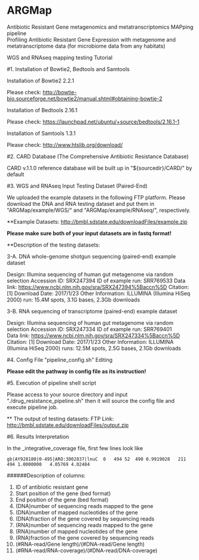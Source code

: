 # ARGMap
Antibiotic Resistant Gene metagenomics and metatranscriptomics MAPping pipeline  
Profiling Antibiotic Resistant Gene Expression with metagenome and metatranscriptome data (for microbiome data from any habitats)

WGS and RNAseq mapping testing Tutorial

#1. Installation of Bowtie2, Bedtools and Samtools 

  Installation of Bowtie2 2.2.1
  
  Please check: http://bowtie-bio.sourceforge.net/bowtie2/manual.shtml#obtaining-bowtie-2
  
  Installation of Bedtools 2.16.1

  Please check: https://launchpad.net/ubuntu/+source/bedtools/2.16.1-1

  Installation of Samtools 1.3.1

  Please check: http://www.htslib.org/download/
  

#2. CARD Database (The Comprehensive Antibiotic Resistance Database)
  
  CARD v.1.1.0 reference database will be built up in "${sourcedir}/CARD/" by default


#3.  WGS and RNAseq Input Testing Dataset (Paired-End)

We uploaded the example datasets in the following FTP platform. 
Please download the DNA and RNA testing dataset and put them in "ARGMap/example/WGS/" and "ARGMap/example/RNAseq/", respectively. 

**Example Datasets: http://bmbl.sdstate.edu/downloadFiles/example.zip

**Please make sure both of your input datasets are in fastq format!**

**Description of the testing datasets:

  3-A. DNA whole-genome shotgun sequencing (paired-end) example dataset

Design: Illumina sequencing of human gut metagenome via random selection
Accession ID: SRX247394 
ID of example run: SRR769533
Data link: https://www.ncbi.nlm.nih.gov/sra/SRX247394%5Baccn%5D
Citation: [1]
Download Date: 2017/1/23
Other Information: 
ILLUMINA (Illumina HiSeq 2000) run: 15.4M spots, 3.1G bases, 2.3Gb downloads

  3-B. RNA sequencing of transcriptome (paired-end) example dataset
  
Design: Illumina sequencing of human gut metagenome via random selection
Accession ID: SRX247334 
ID of example run: SRR769401	
Data link: https://www.ncbi.nlm.nih.gov/sra/SRX247334%5Baccn%5D
Citation: [1]
Download Date: 2017/1/23
Other Information: 
ILLUMINA (Illumina HiSeq 2000) runs: 12.5M spots, 2.5G bases, 2.1Gb downloads

#4. Config File "pipeline_config.sh" Editing

  **Please edit the pathway in config file as its instruction!**
  
#5. Execution of pipeline shell script

  Please access to your source directory and input "./drug_resistance_pipeline.sh" then it will source the config file and execute pipeline job. 

** The output of testing datasets:
FTP Link: http://bmbl.sdstate.edu/downloadFiles/output.zip

#6. Results Interpretation
  
  In the _integrative_coverage file, first few lines look like 
```
gb|AY928180|0-495|ARO:3002837|lnuC	0	494	52	490	0.9919028	211	494	1.0000000	4.05769	4.02484

```

######Description of columns:
1. ID of antibiotic resistant gene
2. Start position of the gene (bed format)
3. End position of the gene (bed format)
4. (DNA)number of sequencing reads mapped to the gene
5. (DNA)number of mapped nucleotides of the gene
6. (DNA)fraction of the gene covered by sequencing reads
7. (RNA)number of sequencing reads mapped to the gene
8. (RNA)number of mapped nucleotides of the gene
9. (RNA)fraction of the gene covered by sequencing reads
10. (#RNA-read/Gene length)/(#DNA-read/Gene length)
11. (#RNA-read/RNA-coverage)/(#DNA-read/DNA-coverage)


